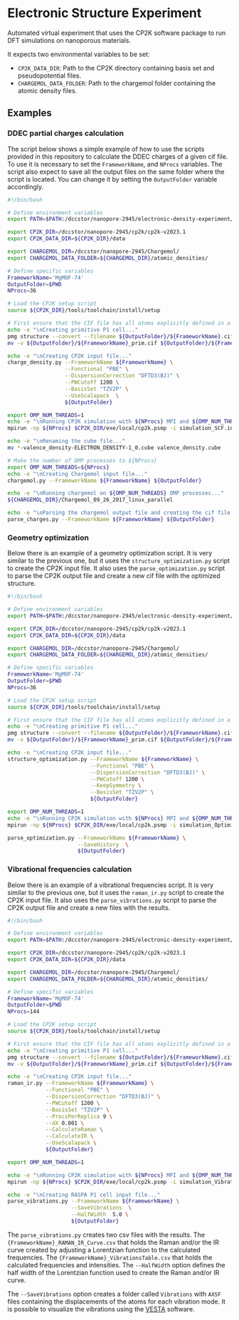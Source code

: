 # Electronic Structure Experiment

Automated virtual experiment that uses the CP2K software package to run DFT simulations on nanoporous materials.

It expects two environmental variables to be set:

- `CP2K_DATA_DIR`: Path to the CP2K directory containing basis set and pseudopotential files.
- `CHARGEMOL_DATA_FOLDER`: Path to the chargemol folder containing the atomic density files.

## Examples

### DDEC partial charges calculation

The script below shows a simple example of how to use the scripts provided in this repository to calculate the DDEC charges of a given cif file. To use it is necessary to set the `FrameworkName`, and `NProcs` variables. The script also expect to save all the output files on the same folder where the script is located. You can change it by setting the `OutputFolder` variable accordingly.

```bash
#!/bin/bash

# Define environment variables
export PATH=$PATH:/dccstor/nanopore-2945/electronic-density-experiment/bin/

export CP2K_DIR=/dccstor/nanopore-2945/cp2k/cp2k-v2023.1
export CP2K_DATA_DIR=${CP2K_DIR}/data

export CHARGEMOL_DIR=/dccstor/nanopore-2945/Chargemol/
export CHARGEMOL_DATA_FOLDER=${CHARGEMOL_DIR}/atomic_densities/

# Define specific variables
FrameworkName='MgMOF-74'
OutputFolder=$PWD
NProcs=36

# Load the CP2K setup script
source ${CP2K_DIR}/tools/toolchain/install/setup

# First ensure that the CIF file has all atoms explicitly defined in a P1 cell
echo -e "\nCreating primitive P1 cell..."
pmg structure --convert --filename ${OutputFolder}/${FrameworkName}.cif ${OutputFolder}/${FrameworkName}_prim.cif
mv -v ${OutputFolder}/${FrameworkName}_prim.cif ${OutputFolder}/${FrameworkName}.cif

echo -e "\nCreating CP2K input file..."
charge_density.py --FrameworkName ${FrameworkName} \
                  --Functional "PBE" \
                  --DispersionCorrection "DFTD3(BJ)" \
                  --PWCutoff 1200 \
                  --BasisSet "TZV2P" \
                  --UseScalapack  \
                  ${OutputFolder}

export OMP_NUM_THREADS=1
echo -e "\nRunning CP2K simulation with ${NProcs} MPI and ${OMP_NUM_THREADS} OMP process..."
mpirun -np ${NProcs} $CP2K_DIR/exe/local/cp2k.psmp -i simulation_SCF.inp -o simulation_SCF.out

echo -e "\nRenaming the cube file..."
mv *-valence_density-ELECTRON_DENSITY-1_0.cube valence_density.cube

# Make the number of OMP processes to ${NProcs}
export OMP_NUM_THREADS=${NProcs}
echo -e "\nCreating Chargemol input file..."
chargemol.py --FrameworkName ${FrameworkName} ${OutputFolder}

echo -e "\nRunning chargemol on ${OMP_NUM_THREADS} OMP processes..."
${CHARGEMOL_DIR}/Chargemol_09_26_2017_linux_parallel

echo -e "\nParsing the chargemol output file and creating the cif file with the DDEC charges..."
parse_charges.py --FrameworkName ${FrameworkName} ${OutputFolder}
```

### Geometry optimization

Below there is an example of a geometry optimization script. It is very similar to the previous one, but it uses the `structure_optimization.py` script to create the CP2K input file. It also uses the `parse_optimization.py` script to parse the CP2K output file and create a new cif file with the optimized structure.

```bash
#!/bin/bash

# Define environment variables
export PATH=$PATH:/dccstor/nanopore-2945/electronic-density-experiment/bin/

export CP2K_DIR=/dccstor/nanopore-2945/cp2k/cp2k-v2023.1
export CP2K_DATA_DIR=${CP2K_DIR}/data

export CHARGEMOL_DIR=/dccstor/nanopore-2945/Chargemol/
export CHARGEMOL_DATA_FOLDER=${CHARGEMOL_DIR}/atomic_densities/

# Define specific variables
FrameworkName='MgMOF-74'
OutputFolder=$PWD
NProcs=36

# Load the CP2K setup script
source ${CP2K_DIR}/tools/toolchain/install/setup

# First ensure that the CIF file has all atoms explicitly defined in a P1 cell
echo -e "\nCreating primitive P1 cell..."
pmg structure --convert --filename ${OutputFolder}/${FrameworkName}.cif ${OutputFolder}/${FrameworkName}_prim.cif
mv -v ${OutputFolder}/${FrameworkName}_prim.cif ${OutputFolder}/${FrameworkName}.cif

echo -e "\nCreating CP2K input file..."
structure_optimization.py --FrameworkName ${FrameworkName} \
                          --Functional "PBE" \
                          --DispersionCorrection "DFTD3(BJ)" \
                          --PWCutoff 1200 \
                          --KeepSymmetry \
                          --BasisSet "TZV2P" \
                          ${OutputFolder}

export OMP_NUM_THREADS=1
echo -e "\nRunning CP2K simulation with ${NProcs} MPI and ${OMP_NUM_THREADS} OMP process..."
mpirun -np ${NProcs} $CP2K_DIR/exe/local/cp2k.psmp -i simulation_Optimization.inp -o simulation_Optimization.out

parse_optimization.py --FrameworkName ${FrameworkName} \
                      --SaveHistory  \
                      ${OutputFolder}
```

### Vibrational frequencies calculation

Below there is an example of a vibrational frequencies script. It is very similar to the previous one, but it uses the `raman_ir.py` script to create the CP2K input file. It also uses the `parse_vibrations.py` script to parse the CP2K output file and create a new files with the results.

```bash
#!/bin/bash

# Define environment variables
export PATH=$PATH:/dccstor/nanopore-2945/electronic-density-experiment/bin/

export CP2K_DIR=/dccstor/nanopore-2945/cp2k/cp2k-v2023.1
export CP2K_DATA_DIR=${CP2K_DIR}/data

export CHARGEMOL_DIR=/dccstor/nanopore-2945/Chargemol/
export CHARGEMOL_DATA_FOLDER=${CHARGEMOL_DIR}/atomic_densities/

# Define specific variables
FrameworkName='MgMOF-74'
OutputFolder=$PWD
NProcs=144

# Load the CP2K setup script
source ${CP2K_DIR}/tools/toolchain/install/setup

# First ensure that the CIF file has all atoms explicitly defined in a P1 cell
echo -e "\nCreating primitive P1 cell..."
pmg structure --convert --filename ${OutputFolder}/${FrameworkName}.cif ${OutputFolder}/${FrameworkName}_prim.cif
mv -v ${OutputFolder}/${FrameworkName}_prim.cif ${OutputFolder}/${FrameworkName}.cif

echo -e "\nCreating CP2K input file..."
raman_ir.py --FrameworkName ${FrameworkName} \
            --Functional "PBE" \
            --DispersionCorrection "DFTD3(BJ)" \
            --PWCutoff 1200 \
            --BasisSet "TZV2P" \
            --ProcsPerReplica 9 \
            --dX 0.001 \
            --CalculateRaman \
            --CalculateIR \
            --UseScalapack \
            ${OutputFolder}

export OMP_NUM_THREADS=1

echo -e "\nRunning CP2K simulation with ${NProcs} MPI and ${OMP_NUM_THREADS} OMP process..."
mpirun -np ${NProcs} $CP2K_DIR/exe/local/cp2k.psmp -i simulation_Vibrations.inp -o simulation_Vibrations.out

echo -e "\nCreating RASPA P1 cell input file..."
parse_vibrations.py --FrameworkName ${FrameworkName} \
                    --SaveVibrations  \
                    --HalfWidth  5.0 \
                    ${OutputFolder}
```

The `parse_vibrations.py` creates two csv files with the results. The `{FrameworkName}_RAMAN_IR_Curve.csv` that holds the Raman and/or the IR curve created by adjusting a Lorentzian function to the calculated frequencies. The `{FrameworkName}_VibrationsTable.csv` that holds the calculated frequencies and intensities. The `--HalfWidth` option defines the half width of the Lorentzian function used to create the Raman and/or IR curve.

The `--SaveVibrations` option creates a folder called `Vibrations` with `AXSF` files containing the displacements of the atoms for each vibration mode. It is possible to visualize the vibrations using the [VESTA](https://jp-minerals.org/vesta/en/) software.

